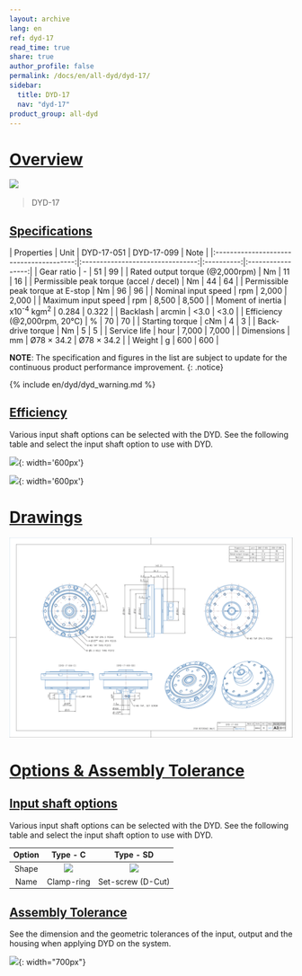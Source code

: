 ```yaml
---
layout: archive
lang: en
ref: dyd-17
read_time: true
share: true
author_profile: false
permalink: /docs/en/all-dyd/dyd-17/
sidebar:
  title: DYD-17
  nav: "dyd-17"
product_group: all-dyd
---
```


# [Overview](#overview)

![](/assets/images/dyd/dyd_17_product_image_01.png)

> DYD-17

## [Specifications](#specifications)

|               Properties                |               Unit               | DYD-17-051 | DYD-17-099 | Note |
|:---------------------------------------:|:--------------------------------:|:----------:|:-----------------:|
|               Gear ratio                |                \-                |     51     |        99         |
|     Rated output torque (@2,000rpm)     |                Nm                |     11     |        16         |
| Permissible peak torque (accel / decel) |                Nm                |     44     |        64         |
|    Permissible peak torque at E-stop    |                Nm                |     96     |        96         |
|           Nominal input speed           |               rpm                |   2,000    |       2,000       |
|           Maximum input speed           |               rpm                |   8,500    |       8,500       |
|            Moment of inertia            | x10<sup>-4</sup> kgm<sup>2</sup> |   0.284    |       0.322       |
|                Backlash                 |              arcmin              |    <3.0    |       <3.0        |
|       Efficiency (@2,000rpm, 20℃)      |                %                 |     70     |        70         |
|             Starting torque             |               cNm                |     4      |         3         |
|            Back-drive torque            |                Nm                |     5      |         5         |
|              Service life               |               hour               |   7,000    |       7,000       |
|               Dimensions                |                mm                | Ø78 × 34.2 |    Ø78 × 34.2     |
|                 Weight                  |                g                 |    600     |        600        |

**NOTE**: The specification and figures in the list are subject to update for the continuous product performance improvement.
{: .notice}

{% include en/dyd/dyd_warning.md %}

## [Efficiency](#efficiency)

Various input shaft options can be selected with the DYD. See the following table and select the input shaft option to use with DYD. 

![](/assets/images/dyd/efficiency_dyd_17_051.jpg){: width='600px'}

![](/assets/images/dyd/efficiency_dyd_17_099.jpg){: width='600px'}

# [Drawings](#drawings)

![](/assets/images/dyd/drawing/dyd_17_drawing_update_enlarged.png)

# [Options & Assembly Tolerance](#options--assembly-tolerance)

## [Input shaft options](#input-shaft-options)

Various input shaft options can be selected with the DYD. See the following table and select the input shaft option to use with DYD. 

| Option |                Type - C                |                Type - SD                |
|:------:|:--------------------------------------:|:---------------------------------------:|
| Shape  | ![](/assets/images/dyd/dyd_c_type.png) | ![](/assets/images/dyd/dyd_sd_type.png) |
|  Name  |               Clamp-ring               |            Set-screw (D-Cut)            |

## [Assembly Tolerance](#assembly-tolerance)

See the dimension and the geometric tolerances of the input, output and the housing when applying DYD on the system.

![](/assets/images/dyd/dyd_17_assembly_tollerance_01.png){: width="700px"}
